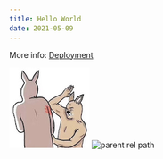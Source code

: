 ```yaml
---
title: Hello World
date: 2021-05-09
---
```


More info: [Deployment](https://hexo.io/docs/one-command-deployment.html)

![dot rel path](../img/pwa/144.jpeg "hahah")
![parent rel path](../img/test/image.jpg "hahah")

